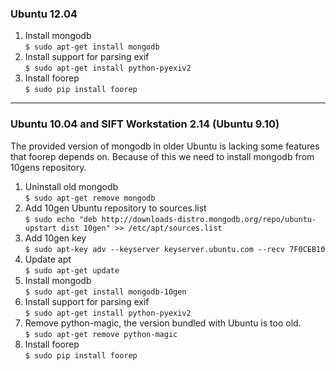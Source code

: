 ### Ubuntu 12.04
1. Install mongodb  
`$ sudo apt-get install mongodb`  
2. Install support for parsing exif    
`$ sudo apt-get install python-pyexiv2`  
3. Install foorep  
`$ sudo pip install foorep`

***

### Ubuntu 10.04 and SIFT Workstation 2.14 (Ubuntu 9.10)
The provided version of mongodb in older Ubuntu is lacking some features that foorep depends on.
Because of this we need to install mongodb from 10gens repository.

1. Uninstall old mongodb  
`$ sudo apt-get remove mongodb`  
2. Add 10gen Ubuntu repository to sources.list  
`$ sudo echo "deb http://downloads-distro.mongodb.org/repo/ubuntu-upstart dist 10gen" >> /etc/apt/sources.list`  
3. Add 10gen key  
`$ sudo apt-key adv --keyserver keyserver.ubuntu.com --recv 7F0CEB10`
4. Update apt  
`$ sudo apt-get update`  
5. Install mongodb  
`$ sudo apt-get install mongodb-10gen`  
6. Install support for parsing exif  
`$ sudo apt-get install python-pyexiv2`  
7. Remove python-magic, the version bundled with Ubuntu is too old.  
`$ sudo apt-get remove python-magic`  
8. Install foorep  
`$ sudo pip install foorep`  
